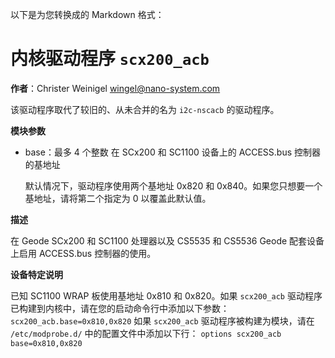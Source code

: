 以下是为您转换成的 Markdown 格式：

# 内核驱动程序 `scx200_acb`

**作者**：Christer Weinigel <wingel@nano-system.com>

该驱动程序取代了较旧的、从未合并的名为 `i2c-nscacb` 的驱动程序。

**模块参数**

* base：最多 4 个整数
  在 SCx200 和 SC1100 设备上的 ACCESS.bus 控制器的基地址

  默认情况下，驱动程序使用两个基地址 0x820 和 0x840。如果您只想要一个基地址，请将第二个指定为 0 以覆盖此默认值。

**描述**

在 Geode SCx200 和 SC1100 处理器以及 CS5535 和 CS5536 Geode 配套设备上启用 ACCESS.bus 控制器的使用。

**设备特定说明**

已知 SC1100 WRAP 板使用基地址 0x810 和 0x820。如果 `scx200_acb` 驱动程序已构建到内核中，请在您的启动命令行中添加以下参数：
  `scx200_acb.base=0x810,0x820`
如果 `scx200_acb` 驱动程序被构建为模块，请在 `/etc/modprobe.d/` 中的配置文件中添加以下行：
  `options scx200_acb base=0x810,0x820` 